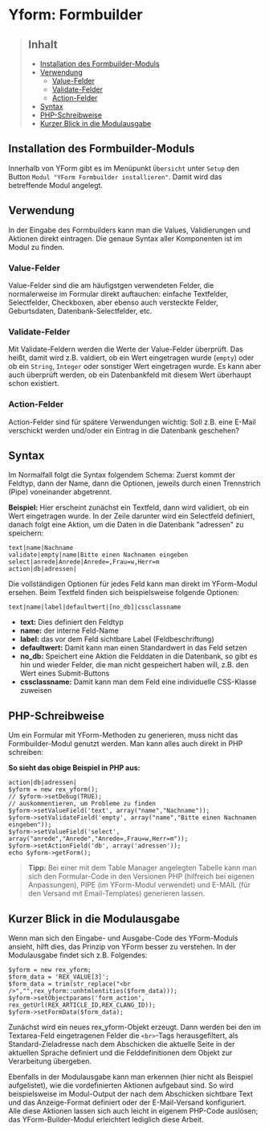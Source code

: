 # Yform: Formbuilder

> ## Inhalt
> - [Installation des Formbuilder-Moduls](#installation)
> - [Verwendung](#verwendung)
> 	- [Value-Felder](#value)
> 	- [Validate-Felder](#validate)
> 	- [Action-Felder](#action)
> - [Syntax](#syntax)
> - [PHP-Schreibweise](#php-schreibweise)
> - [Kurzer Blick in die Modulausgabe](#blick-modulausgabe)

<a name="installation"></a>
## Installation des Formbuilder-Moduls

Innerhalb von YForm gibt es im Menüpunkt `Übersicht` unter `Setup` den Button `Modul "YForm Formbuilder installieren"`. Damit wird das betreffende Modul angelegt.

<a name="verwendung"></a>
## Verwendung

In der Eingabe des Formbuilders kann man die Values, Validierungen und Aktionen direkt eintragen. Die genaue Syntax aller Komponenten ist im Modul zu finden.

<a name="value"></a>
### Value-Felder
Value-Felder sind die am häufigstgen verwendeten Felder, die normalerweise im Formular direkt auftauchen: einfache Textfelder, Selectfelder, Checkboxen, aber ebenso auch versteckte Felder, Geburtsdaten, Datenbank-Selectfelder, etc.

<a name="validate"></a>
### Validate-Felder
Mit Validate-Feldern werden die Werte der Value-Felder überprüft. Das heißt, damit wird z.B. valdiert, ob ein Wert eingetragen wurde (`empty`) oder ob ein `String`, `Integer` oder sonstiger Wert eingetragen wurde. Es kann aber auch überprüft werden, ob ein Datenbankfeld mit diesem Wert überhaupt schon existiert.

<a name="action"></a>
### Action-Felder
Action-Felder sind für spätere Verwendungen wichtig: Soll z.B. eine E-Mail verschickt werden und/oder ein Eintrag in die Datenbank geschehen?

<a name="syntax"></a>
## Syntax

Im Normalfall folgt die Syntax folgendem Schema: Zuerst kommt der Feldtyp, dann der Name, dann die Optionen, jeweils durch einen Trennstrich (Pipe) voneinander abgetrennt.

**Beispiel:** Hier erscheint zunächst ein Textfeld, dann wird validiert, ob ein Wert eingetragen wurde. In der Zeile darunter wird ein Selectfeld definiert, danach folgt eine Aktion, um die Daten in die Datenbank "adressen" zu speichern:

	text|name|Nachname
	validate|empty|name|Bitte einen Nachnamen eingeben
	select|anrede|Anrede|Anrede=,Frau=w,Herr=m
	action|db|adressen|

Die vollständigen Optionen für jedes Feld kann man direkt im YForm-Modul ersehen. Beim Textfeld finden sich beispielsweise folgende Optionen:

	text|name|label|defaultwert|[no_db]|cssclassname

- **text:** Dies definiert den Feldtyp
- **name:** der interne Feld-Name
- **label:** das vor dem Feld sichtbare Label (Feldbeschriftung)
- **defaultwert:** Damit kann man einen Standardwert in das Feld setzen
- **no_db:** Speichert eine Aktion die Felddaten in die Datenbank, so gibt es hin und wieder Felder, die man nicht gespeichert haben will, z.B. den Wert eines Submit-Buttons
- **cssclassname:** Damit kann man dem Feld eine individuelle CSS-Klasse zuweisen

<a name="php-schreibweise"></a>
## PHP-Schreibweise

Um ein Formular mit YForm-Methoden zu generieren, muss nicht das Formbuilder-Modul genutzt werden. Man kann alles auch direkt in PHP schreiben:

**So sieht das obige Beispiel in PHP aus:**

	action|db|adressen|
	$yform = new rex_yform();
	// $yform->setDebug(TRUE);
	// auskommentieren, um Probleme zu finden
	$yform->setValueField('text', array("name","Nachname"));
	$yform->setValidateField('empty', array("name","Bitte einen Nachnamen eingeben"));
	$yform->setValueField('select', array("anrede","Anrede","Anrede=,Frau=w,Herr=m"));
	$yform->setActionField('db', array('adressen'));
	echo $yform->getForm();

> **Tipp:** Bei einer mit dem Table Manager angelegten Tabelle kann man sich den Formular-Code in den Versionen PHP (hilfreich bei eigenen Anpassungen), PIPE (im YForm-Modul verwendet) und E-MAIL (für den Versand mit Email-Templates) generieren lassen.

<a name="blick-modulausgabe"></a>
## Kurzer Blick in die Modulausgabe

Wenn man sich den Eingabe- und Ausgabe-Code des YForm-Moduls ansieht, hilft dies, das Prinzip von YForm besser zu verstehen. In der Modulausgabe findet sich z.B. Folgendes:

	$yform = new rex_yform;
	$form_data = 'REX_VALUE[3]';
	$form_data = trim(str_replace("<br />","",rex_yform::unhtmlentities($form_data)));
	$yform->setObjectparams('form_action', rex_getUrl(REX_ARTICLE_ID,REX_CLANG_ID));
	$yform->setFormData($form_data);

Zunächst wird ein neues rex_yform-Objekt erzeugt.
Dann werden bei den im Textarea-Feld eingetragenen Felder die `<br>`-Tags herausgefiltert, als Standard-Zieladresse nach dem Abschicken die aktuelle Seite in der aktuellen Sprache definiert und die Felddefinitionen dem Objekt zur Verarbeitung übergeben.

Ebenfalls in der Modulausgabe kann man erkennen (hier nicht als Beispiel aufgelistet), wie die vordefinierten Aktionen aufgebaut sind. So wird beispielsweise im Modul-Output der nach dem Abschicken sichtbare Text und das Anzeige-Format definiert oder der E-Mail-Versand konfiguriert.  
Alle diese Aktionen lassen sich auch leicht in eigenem PHP-Code auslösen; das YForm-Builder-Modul erleichtert lediglich diese Arbeit.

